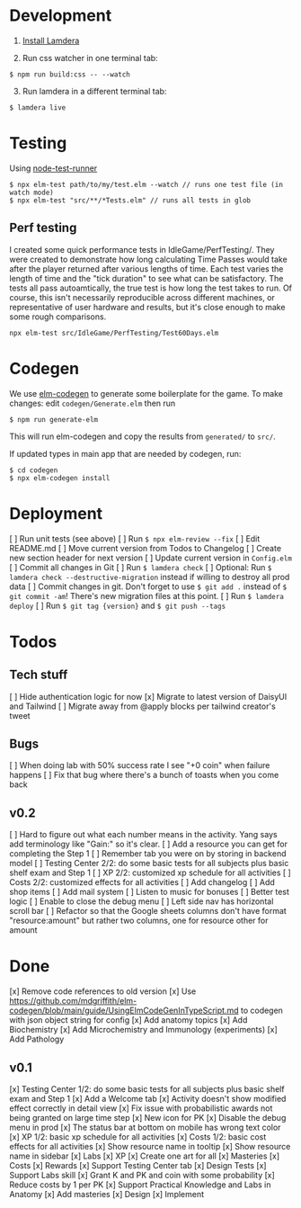 # Development

1. [Install Lamdera](https://lamdera.com/start)

2. Run css watcher in one terminal tab:
```
$ npm run build:css -- --watch
```

3. Run lamdera in a different terminal tab:
```
$ lamdera live
```

# Testing

Using [node-test-runner](https://github.com/rtfeldman/node-test-runner)

```
$ npx elm-test path/to/my/test.elm --watch // runs one test file (in watch mode)
$ npx elm-test "src/**/*Tests.elm" // runs all tests in glob
```

## Perf testing
I created some quick performance tests in IdleGame/PerfTesting/. They were created to demonstrate how long calculating Time Passes would take after the player returned after various lengths of time. Each test varies the length of time and the "tick duration" to see what can be satisfactory. The tests all pass autoamtically, the true test is how long the test takes to run. Of course, this isn't necessarily reproducible across different machines, or representative of user hardware and results, but it's close enough to make some rough comparisons.

```
npx elm-test src/IdleGame/PerfTesting/Test60Days.elm
```

# Codegen

We use [elm-codegen](https://github.com/mdgriffith/elm-codegen) to generate some boilerplate for the game.
To make changes: edit `codegen/Generate.elm` then run

```
$ npm run generate-elm
```

This will run elm-codegen and copy the results from `generated/` to `src/`.

If updated types in main app that are needed by codegen, run:

```
$ cd codegen
$ npx elm-codegen install
```


# Deployment
[ ] Run unit tests (see above)
[ ] Run `$ npx elm-review --fix`
[ ] Edit README.md
  [ ] Move current version from Todos to Changelog
  [ ] Create new section header for next version
[ ] Update current version in `Config.elm`
[ ] Commit all changes in Git
[ ] Run `$ lamdera check`
  [ ] Optional: Run `$ lamdera check --destructive-migration` instead if willing to destroy all prod data
[ ] Commit changes in git. Don't forget to use `$ git add .` instead of `$ git commit -am`! There's new migration files at this point.
[ ] Run `$ lamdera deploy`
[ ] Run `$ git tag {version}` and `$ git push --tags`

# Todos

## Tech stuff
[ ] Hide authentication logic for now
[x] Migrate to latest version of DaisyUI and Tailwind
[ ] Migrate away from @apply blocks per tailwind creator's tweet

## Bugs
[ ] When doing lab with 50% success rate I see "+0 coin" when failure happens
[ ] Fix that bug where there's a bunch of toasts when you come back

## v0.2
[ ] Hard to figure out what each number means in the activity. Yang says add terminology like "Gain:" so it's clear.
[ ] Add a resource you can get for completing the Step 1
[ ] Remember tab you were on by storing in backend model
[ ] Testing Center 2/2: do some basic tests for all subjects plus basic shelf exam and Step 1
[ ] XP 2/2: customized xp schedule for all activities
[ ] Costs 2/2: customized effects for all activities
[ ] Add changelog
[ ] Add shop items
[ ] Add mail system
[ ] Listen to music for bonuses
[ ] Better test logic
[ ] Enable to close the debug menu
[ ] Left side nav has horizontal scroll bar
[ ] Refactor so that the Google sheets columns don't have format "resource:amount" but rather two columns, one for resource other for amount

# Done
[x] Remove code references to old version
[x] Use https://github.com/mdgriffith/elm-codegen/blob/main/guide/UsingElmCodeGenInTypeScript.md to codegen with json object string for config
[x] Add anatomy topics
[x] Add Biochemistry
[x] Add Microchemistry and Immunology (experiments)
[x] Add Pathology

## v0.1
[x] Testing Center 1/2: do some basic tests for all subjects plus basic shelf exam and Step 1
[x] Add a Welcome tab
[x] Activity doesn't show modified effect correctly in detail view
[x] Fix issue with probabilistic awards not being granted on large time step
[x] New icon for PK
[x] Disable the debug menu in prod
[x] The status bar at bottom on mobile has wrong text color
[x] XP 1/2: basic xp schedule for all activities
[x] Costs 1/2: basic cost effects for all activities
[x] Show resource name in tooltip
[x] Show resource name in sidebar
[x] Labs
  [x] XP
  [x] Create one art for all
  [x] Masteries
  [x] Costs
  [x] Rewards
[x] Support Testing Center tab
[x] Design Tests
[x] Support Labs skill
  [x] Grant K and PK and coin with some probability
[x] Reduce costs by 1 per PK
[x] Support Practical Knowledge and Labs in Anatomy
[x] Add masteries
  [x] Design
  [x] Implement